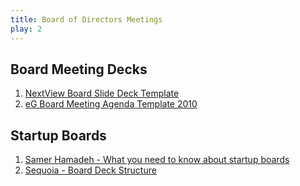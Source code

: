 ```yaml
---
title: Board of Directors Meetings
play: 2
---
```


## Board Meeting Decks

  01. [NextView Board Slide Deck Template](01-nextview-board-slide-deck-template.pptx)
  02. [eG Board Meeting Agenda Template 2010](02-eg-board-meeting-agenda-template-2010.doc)

## Startup Boards

  01. [Samer Hamadeh - What you need to know about startup boards](01-samer-hamadeh-what-you-need-to-know-about-startup-boards.webloc)
  02. [Sequoia - Board Deck Structure](02-sequoia-board-deck-structure.webloc)

